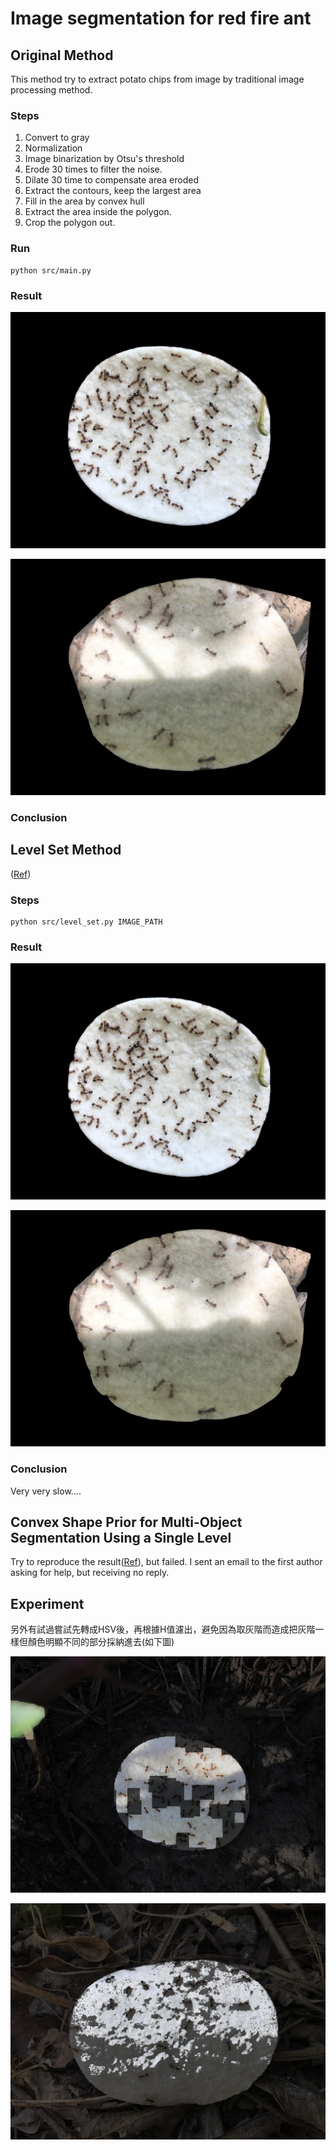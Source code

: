 # Image segmentation for red fire ant

## Original Method

This method try to extract potato chips from image by traditional image processing method.

### Steps

1. Convert to gray
2. Normalization
3. Image binarization by Otsu's threshold
4. Erode 30 times to filter the noise.
5. Dilate 30 time to compensate area eroded
6. Extract the contours, keep the largest area
7. Fill in the area by convex hull
8. Extract the area inside the polygon.
9. Crop the polygon out.

### Run

    python src/main.py

### Result

![Alt text](/img/method_1_img_1.jpg)

![Alt text](/img/method_1_img_2.jpg)

### Conclusion



## Level Set Method

([Ref](https://wiseodd.github.io/techblog/2016/11/20/levelset-segmentation/))

### Steps

    python src/level_set.py IMAGE_PATH

### Result

![Alt text](/img/method_2_img_1.jpg)

![Alt text](/img/method_2_img_2.jpg)


### Conclusion

Very very slow....

## Convex Shape Prior for Multi-Object Segmentation Using a Single Level

Try to reproduce the result([Ref](http://openaccess.thecvf.com/content_ICCV_2019/papers/Luo_Convex_Shape_Prior_for_Multi-Object_Segmentation_Using_a_Single_Level_ICCV_2019_paper.pdf)), but failed. I sent an email to the first author asking for help, but receiving no reply.

## Experiment

另外有試過嘗試先轉成HSV後，再根據H值濾出，避免因為取灰階而造成把灰階一樣但顏色明顯不同的部分採納進去(如下圖)

![](img/method_4_img_1.jpg)

![](img/method_4_img_2.jpg)
